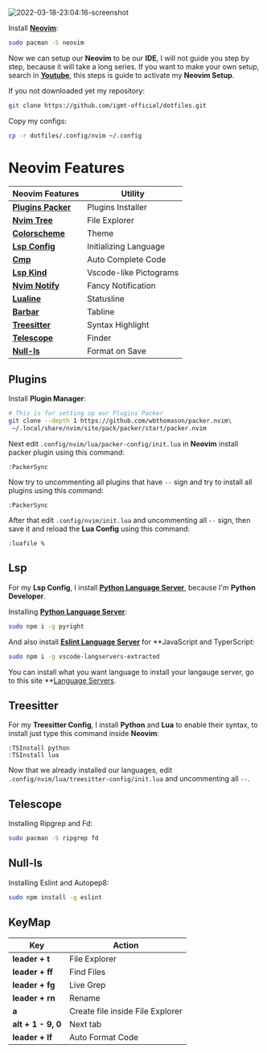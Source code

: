 ![2022-03-18-23:04:16-screenshot](https://user-images.githubusercontent.com/96023410/159028295-b9c4e545-7b1b-41ea-8387-c02b9ba1b42c.png)

Install **[Neovim](https://github.com/neovim/neovim/wiki/Installing-Neovim)**:

```bash
sudo pacman -S neovim
```

Now we can setup our **Neovim** to be our **IDE**, I will not guide you step by step, because it will take a long series.
If you want to make your own setup, search in **[Youtube](https://youtube.com)**, this steps is guide to activate my **Neovim Setup**.

If you not downloaded yet my repository:

```bash
git clone https://github.com/igmt-official/dotfiles.git
```

Copy my configs:

```bash
cp -r dotfiles/.config/nvim ~/.config
```

# Neovim Features

| Neovim Features                                                                     | Utility                  |
| ----------------------------------------------------------------------------------- | ------------------------ |
| **[Plugins Packer](https://github.com/wbthomason/packer.nvim)**                     | Plugins Installer        |
| **[Nvim Tree](https://github.com/kyazdani42/nvim-tree.lua)**                        | File Explorer            |
| **[Colorscheme](https://github.com/Mofiqul/dracula.nvim)**                          | Theme                    |
| **[Lsp Config](https://github.com/neovim/nvim-lspconfig)**                          | Initializing Language    |
| **[Cmp](https://github.com/neovim/nvim-lspconfig/wiki/Autocompletion)**             | Auto Complete Code       |
| **[Lsp Kind](https://github.com/onsails/lspkind-nvim)**                             | Vscode-like Pictograms   |
| **[Nvim Notify](https://github.com/rcarriga/nvim-notify)**                          | Fancy Notification       |
| **[Lualine](https://github.com/nvim-lualine/lualine.nvim)**                         | Statusline               |
| **[Barbar](https://github.com/romgrk/barbar.nvim)**                                 | Tabline                  |
| **[Treesitter](https://tree-sitter.github.io/tree-sitter/)**                        | Syntax Highlight         |
| **[Telescope](https://github.com/nvim-telescope/telescope.nvim#pickers)**           | Finder                   |
| **[Null-ls](https://github.com/jose-elias-alvarez/null-ls.nvim)**                   | Format on Save           |

## Plugins

Install **Plugin Manager**:

```bash
# This is for setting up our Plugins Packer
git clone --depth 1 https://github.com/wbthomason/packer.nvim\
 ~/.local/share/nvim/site/pack/packer/start/packer.nvim
```

Next edit ```.config/nvim/lua/packer-config/init.lua``` in **Neovim** install packer plugin using this command:

```vim
:PackerSync
```

Now try to uncommenting all plugins that have ```--``` sign and try to install all plugins using this command:

```vim
:PackerSync
```

After that edit ```.config/nvim/init.lua``` and uncommenting all ```--``` sign, then save it and reload the **Lua Config** using this command:

```vim
:luafile %
```

## Lsp

For my **Lsp Config**, I install **[Python Language Server](https://github.com/microsoft/pyright)**, because I'm **Python Developer**.

Installing **[Python Language Server](https://github.com/microsoft/pyright)**:

```bash
sudo npm i -g pyright
```

And also install **[Eslint Language Server](https://github.com/hrsh7th/vscode-langservers-extracted)** for **JavaScript and TyperScript:

```bash
sudo npm i -g vscode-langservers-extracted
```

You can install what you want language to install your langauge server,
go to this site **[Language Servers](https://github.com/neovim/nvim-lspconfig/blob/master/doc/server_configurations.md).

## Treesitter

For my **Treesitter Config**, I install **Python** and **Lua** to enable their syntax, to install just type this command inside **Neovim**:

```vim
:TSInstall python
:TSInstall lua
```

Now that we already installed our languages, edit ```.config/nvim/lua/treesitter-config/init.lua``` and uncommenting all ```--```.

## Telescope

Installing Ripgrep and Fd:

```bash
sudo pacman -S ripgrep fd
```

## Null-ls

Installing Eslint and Autopep8:

```bash
sudo npm install -g eslint
```

## KeyMap

| Key                            | Action                           |
| -------------------------------| -------------------------------- |
| **leader + t**                 | File Explorer                    |
| **leader + ff**                | Find Files                       |
| **leader + fg**                | Live Grep                        |
| **leader + rn**                | Rename                           |
| **a**                          | Create file inside File Explorer |
| **alt + 1 - 9, 0**             | Next tab                         |
| **leader + lf**                | Auto Format Code                 |

